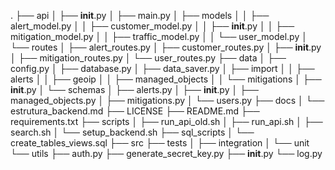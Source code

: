 .
├── api
│   ├── __init__.py
│   ├── main.py
│   ├── models
│   │   ├── alert_model.py
│   │   ├── customer_model.py
│   │   ├── __init__.py
│   │   ├── mitigation_model.py
│   │   ├── traffic_model.py
│   │   └── user_model.py
│   └── routes
│       ├── alert_routes.py
│       ├── customer_routes.py
│       ├── __init__.py
│       ├── mitigation_routes.py
│       └── user_routes.py
├── data
│   ├── config.py
│   ├── database.py
│   ├── data_saver.py
│   ├── import
│   │   ├── alerts
│   │   ├── geoip
│   │   ├── managed_objects
│   │   └── mitigations
│   ├── __init__.py
│   └── schemas
│       ├── alerts.py
│       ├── __init__.py
│       ├── managed_objects.py
│       ├── mitigations.py
│       └── users.py
├── docs
│   └── estrutura_backend.md
├── LICENSE
├── README.md
├── requirements.txt
├── scripts
│   ├── run_api_old.sh
│   ├── run_api.sh
│   ├── search.sh
│   └── setup_backend.sh
├── sql_scripts
│   └── create_tables_views.sql
├── src
├── tests
│   ├── integration
│   └── unit
└── utils
    ├── auth.py
    ├── generate_secret_key.py
    ├── __init__.py
    └── log.py